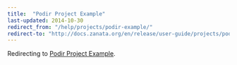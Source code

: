 ```yaml
---
title:  "Podir Project Example"
last-updated: 2014-10-30
redirect_from: "/help/projects/podir-example/"
redirect-to: "http://docs.zanata.org/en/release/user-guide/projects/podir-example/"
---
```


Redirecting to [Podir Project Example](http://docs.zanata.org/en/release/user-guide/projects/podir-example/).